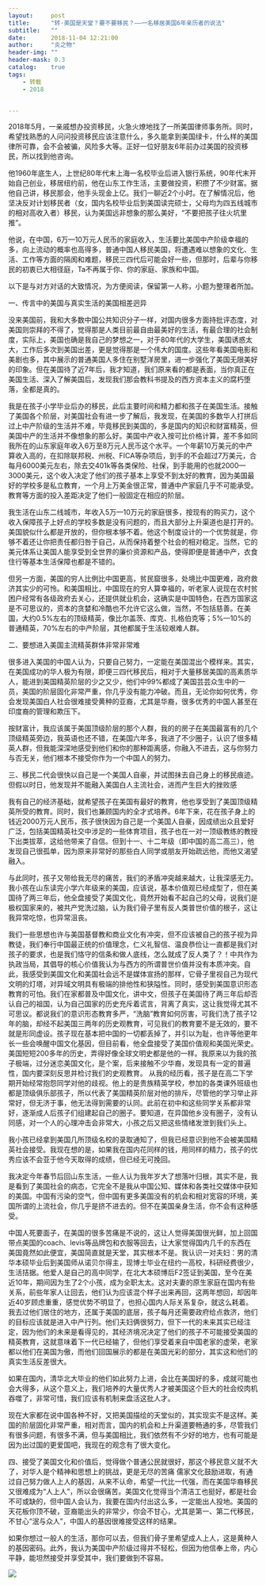 ```yaml
---
layout:     post
title:      "转·美国是天堂？要不要移民？——一名移居美国6年亲历者的说法"
subtitle:   ""
date:       2018-11-04 12:21:00
author:     "炎之物"
header-img: ""
header-mask: 0.3
catalog:    true
tags:
    - 转载
    - 2018


---
```


2018年5月，一亲戚想办投资移民，火急火燎地找了一所美国律师事务所。同时，希望找熟悉的人问问投资移民应该注意什么，多久能拿到美国绿卡，什么样的美国律所可靠，会不会被骗，风险多大等。正好一位好朋友6年前办过美国的投资移民，所以找到他咨询。

他1960年底生人，上世纪80年代末上海一名校毕业后进入银行系统，90年代末开始自己创业，移居纽约前，他在山东工作生活，主要做投资，积攒了不少财富。据他自己讲，移民那会，他手头现金上亿。我们一聊近2个小时。在了解情况后，他坚决反对计划移民者（女，国内名校毕业后到美国读完硕士，父母均为四五线城市的相对高收入者）移民，认为美国远非想象的那么美好，“不要把孩子往火坑里推”。

他说，在中国，6万—10万元人民币的家庭收入，生活要比美国中产阶级幸福的多，向上流动的概率也高得多，普通中国人移民美国，将遭遇难以想象的文化、生活、工作等方面的隔阂和难题，移民三四代后可能会好一些，但那时，后辈与你移民的初衷已大相径庭，Ta不再属于你、你的家庭、家族和中国。

以下是与对方对话的大致情况，为方便阅读，保留第一人称，小题为整理者所加。

一、传言中的美国与真实生活的美国相差迥异

没来美国前，我和大多数中国公共知识分子一样，对国内很多方面持批评态度，对美国则崇拜的不得了，觉得那是人类目前最自由最美好的生活，有最合理的社会制度，实际上，美国也确是我自己的梦想之一，对于80年代的大学生，美国诱惑太大，工作后多次到美国出差，更是觉得那是一个伟大的国度。这些年看美国电影和美剧也多，其中展示的普通美国人多住在别墅洋房里，进一步强化了美国无限美好的印象。但在美国待了近7年后，我才知道，我们原来看的都是表面，当你真正在美国生活、深入了解美国后，发现我们那会教科书提及的西方资本主义的腐朽堕落，全都是真的。

我是在孩子小学毕业后办的移民，此后主要时间和精力都和孩子在美国生活。接触了美国各个阶层，对美国社会有进一步了解后，我发现，在美国的多数华人打拼后过上中产阶级的生活并不难，毕竟移民到美国的，多是国内的知识和财富精英，但美国中产的生活并不像想象的那么好。美国中产收入按可比价格计算，差不多如同我所在的山东家庭年收入6万至8万元人民币这个水平。一个年薪10万美元的中产算收入高的，在扣除联邦税、州税、FICA等杂项后，到手的不会超过7万美元，合每月6000美元左右，除去交401k等各类保险、社保，到手能用的也就2000—3000美元，这个收入决定了他们的孩子基本上享受不到太好的教育，因为美国最好的学校多是私立教育，一个月上万美金很正常，普通中产家庭几乎不可能承受。教育等方面的投入差距决定了他们一般固定在相应的阶层。

我生活在山东二线城市，年收入5万—10万元的家庭很多，按现有的购买力，这个收入保障孩子上好点的学校多数是没有问题的，而且大部分上升渠道也是打开的。美国貌似什么都是开放的，但你根本够不着。他这个制度设计的一个优势就是，你够不着还让你把责任都归咎于自己，从而保持着整个社会的相对稳定。当然，它的美元体系让美国人能享受到全世界的廉价资源和产品，使得即便是普通中产，衣食住行等基本生活保障也都是不错的。

但另一方面，美国的穷人比例比中国更高，贫民窟很多，处境比中国更难，政府救济其实少的可怜。和美国相比，中国现在的穷人算幸福的，听老家人说现在农村贫困户经常有各级政府去关心，还提供就业机会，这确实是中国特色，在西方国家这是不可思议的，资本的贪婪和冷酷也不允许它这么做，当然，不包括慈善。在美国，大约0.5%左右的顶级精英，像比尔盖茨、库克、扎格伯克等；5%—10%的普通精英，70%左右的中产阶层，其他都属于生活较艰难人群。

二、要想进入美国主流精英群体非常非常难

很多进入美国的中国人认为，只要自己努力，一定能在美国混出个模样来。其实，在美国成功的华人极为有限，即便三四代移民后，相对于大量移居美国的高素质华人，能进到美国精英阶层的少之又少，他们中99%都成了美国芸芸众生中的一员，美国的阶层固化非常严重，你几乎没有能力冲破。而且，无论你如何优秀，你会发现美国白人社会很难接受黄种的亚裔，尤其是华裔，很多优秀的中国人甚至在印度裔的管理和欺压下。

按财富计，我应该属于美国顶级阶层的那个人群，我的的房子在美国最富有的几个顶级精英旁边，我英语也还不错，在美国六年多，我进了不少圈子，认识了很多精英人群，但我能深深地感受到他们和你的那种距离感，你融入不进去，这与你努力与否无关，他们根本不接受你作为一个中国人的努力。

三、移民二代会很快以自己是一个美国人自豪，并试图抹去自己身上的移民痕迹。但假以时日，他发现并不能融入美国白人主流社会，进而产生巨大的挫败感

我有自己的经济基础，就希望孩子在美国有最好的教育，他也享受到了美国顶级精英所受的教育。同时，我们也兼顾国内的全才式培养。6年下来，花在孩子身上的钱近2000万元人民币，孩子很快因为自己是一个美国人自豪，因成绩出众且爱好广泛，包括美国精英社交中涉足的一些体育项目，孩子也在一对一顶级教练的教授下出类拔萃，这给他带来了自信。但到十一、十二年级（即中国的高二高三），他发现自己很孤单，因为原来非常好的那些白人同学或朋友开始疏远他，而他又渴望融入。

与此同时，孩子又带给我无尽的痛苦，我们的矛盾冲突越来越大，让我深感无力。我小孩在山东读完小学六年级来的美国，应该说，基本价值观已经成型了，但在美国待了两三年后，他全盘接受了美国文化，竟然开始看不起自己的父母，说我们是极权国家来的，被共产党洗过脑，认为我们骨子里有反人类普世价值的根子，这让我异常吃惊，也异常沮丧。

我们一些思想也许与美国基督教和商业文化有冲突，但不应该被自己的孩子视为异教徒，我们奉行中国最正统的价值理念，仁义礼智信、温良恭俭让一直都是我们对孩子的要求，也是我们恪守的信条和做人底线，怎么就成了反人类了？！中共作为执政当局，其倡导的核心价值我认为与西方的所谓普世价值并没有本质冲突。自此，我感受到美国文化和美国社会远不是媒体宣扬的那样，它骨子里视自己为现代文明的灯塔，对异域文明具有极端的排他性和狭隘性。同时，感受到美国意识形态教育的可怕。我们在家都普及中国文化，讲中文，但孩子在美国待了两三年后却否认自己的祖国，认为自己国家的历史充斥着谎言，背离了真实，这让我觉得尤其不可思议。都说我们的意识形态教育多严，“洗脑”教育如何厉害，可我们洗了孩子12年的脑，却经不起美国三两年的历史观教育，可见我们的教育要不是无效的，要不就是形同虚设。孩子现在基本把中国的一切都丢掉了，并引以为耻，也许等他更年长一些会唤醒中国文化基因，但目前看，他全盘接受了美国价值观和美国光荣史。美国短短200多年的历史，弄得好像全球文明史都是他的一样。我原来以为我的孩子极端，过分迷恋美国文化，是个案，后来接触不少华裔，发现具有一定的普遍性，国内要深刻反思并检讨我们的史观教育。
从我的经历看，孩子是在高二下学期开始经常抱怨同学对他的歧视。他上的是贵族精英学校，参加的各类课外班级也都是顶级俱乐部孩子，所以代表了美国精英阶层对他的排斥，尽管他的学习举止非常好，但无济于事，他无法得到需要的认同。此前在初中和这些同学关系都非常好，逐渐成人后孩子们组建起自己的圈子。要知道，在异国他乡没有圈子，没有认同感，对一个人的心理冲击会非常大，小孩之后又把这些情绪发泄到我们头上。

我小孩已经拿到美国几所顶级名校的录取通知了，但我已经意识到他不会被美国精英社会接受。我现在想的是，如果我在国内花同样的钱，用同样的精力，孩子的优秀应该不会亚于他今天取得的成绩，但已经无可挽回。

我决定今年春节后回山东生活，一些人认为我年岁大了想落叶归根，其实不是，我是看到了美国社会的病态，它完全不是我从中国公知、媒体和各类社交媒体中获知的美国。中国有污染的空气，但中国有更多美国没有的机会和相对宽容的环境，美国所谓的上流社会，你几乎是挤不进去的。但不在美国亲身生活，你不会有这种感受。

中国人死要面子，在美国的很多苦痛是不说的，这让人觉得美国很光鲜，加上回国带点美国的coach、levis等品牌包和衣服等回去，让大家觉得国内几千的东西在美国竟然如此便宜，美国简直就是天堂，其实根本不是。我认识一对夫妇：男的清华本硕毕业后到美国师从诺贝尔得主，现博士毕业在纽约一高校，科研经费很少，生活拮据。他爱人是自己的高中同学，在北大本硕博后F2签证到美国，至今在美近10年，期间因为生了2个小孩，成为全职太太。这对夫妻的原生家庭在国内有些关系，前些年家人让回去，他们认为应该混个样子出来再回，这两年想回，却因年近40岁顾虑重重，感觉优势不明显了，也担心国内人际关系复杂，就这么耗着。我去过他们居住的地方，还属于美国的底层，孩子每月还需要政府给点救济，他们的目标应该就是进入中产行列。他们夫妇俩很努力，但下一代的未来其实已经注定，因为他们的未来是看得见的，其经济境况决定了他们的孩子不可能接受美国的精英教育，这就意味着下一代已经输了，但他们享受着来自中国老家的虚荣，老家都以他们在美国为傲，而他们回国展示的都是在美国光彩的部分，其实这和他们的真实生活反差很大。

如果在国内，清华北大毕业的他们如此努力上进，会比在美国好的多，成就可能也会大得多，从这个意义上，我们培养的大量优秀人才被美国这个巨大的社会绞肉机吞噬了，非常可惜，我们应该有机制来盘活这批人才。

现在大家都在说中国各种不好，又把美国描绘的天堂似的，其实现实不是这样。美国的阶层固化非常严重，相对而言，国内的机会和上升渠道要畅通的多，尽管我们有很多问题，有很多不满，但与美国相比，我们依然有不少好的地方，也有可能是因为出过国的更爱国吧，我现在的观念有了很大变化。

四、接受了美国文化和价值后，觉得做个普通公民就很好，那这个移民意义就不大了，对华人是个精神和思想上的挑战，更是无尽的苦痛
儒家文化鼓励进取，有通过自己努力做人上人的基因，从来不认命，希望一代比一代强，而在美国华裔移民又很难成为“人上人”，所以会很痛苦。美国文化觉得当个清洁工也挺好，都是社会不可或缺的，但中国人会认为，我要在国内付出这么多，一定能出人投地。美国的天花板你顶不破，亚裔能出头的非常少，你会不甘心，尤其是第一、第二代移民，不甘心“泯与众人”，中国人的基因很难接受这样的结果。

如果你想过一般人的生活，那你可以去，但我们骨子里希望成人上人，这是黄种人的基因密码。此外，我认为美国中产阶级过得并不轻松，但因为他信奉上帝，内心平静，能坦然接受并享受其中，我们要做到不容易。


![](/img/wc-tail.GIF)
